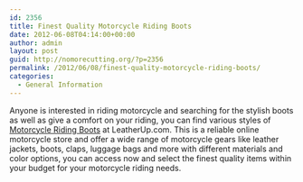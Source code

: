 ```yaml
---
id: 2356
title: Finest Quality Motorcycle Riding Boots
date: 2012-06-08T04:14:00+00:00
author: admin
layout: post
guid: http://nomorecutting.org/?p=2356
permalink: /2012/06/08/finest-quality-motorcycle-riding-boots/
categories:
  - General Information
---
```

Anyone is interested in riding motorcycle and searching for the stylish boots as well as give a comfort on your riding, you can find various styles of [Motorcycle Riding Boots](http://www.leatherup.com/l/Motorcycle-Boots/13.html) at LeatherUp.com. This is a reliable online motorcycle store and offer a wide range of motorcycle gears like leather jackets, boots, claps, luggage bags and more with different materials and color options, you can access now and select the finest quality items within your budget for your motorcycle riding needs.
